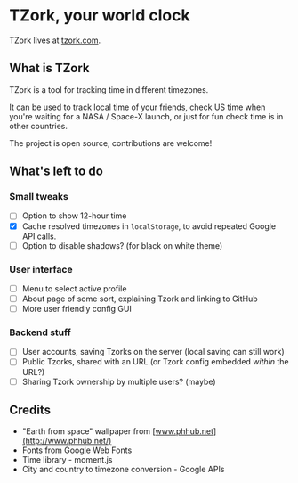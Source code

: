 # TZork, your world clock

TZork lives at [tzork.com](http://tzork.com).

## What is TZork

TZork is a tool for tracking time in different timezones.

It can be used to track local time of your friends, check US time when you're
waiting for a NASA / Space-X launch, or just for fun check time is in other countries.

The project is open source, contributions are welcome!

## What's left to do

### Small tweaks

- [ ] Option to show 12-hour time
- [x] Cache resolved timezones in `localStorage`, to avoid repeated Google API calls.
- [ ] Option to disable shadows? (for black on white theme)

### User interface

- [ ] Menu to select active profile
- [ ] About page of some sort, explaining Tzork and linking to GitHub
- [ ] More user friendly config GUI

### Backend stuff

- [ ] User accounts, saving Tzorks on the server (local saving can still work)
- [ ] Public Tzorks, shared with an URL (or Tzork config embedded *within* the URL?)
- [ ] Sharing Tzork ownership by multiple users? (maybe)

## Credits

- "Earth from space" wallpaper from [www.phhub.net](http://www.phhub.net/)
- Fonts from Google Web Fonts
- Time library - moment.js
- City and country to timezone conversion - Google APIs

